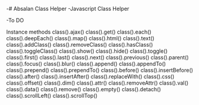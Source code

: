 -# Absalan Class Helper
-Javascript Class Helper


-To DO

Instance methods
class().ajax()
class().get()
class().each()
class().deepEach()
class().map()
class().html()
class().text()
class().addClass()
class().removeClass()
class().hasClass()
class().toggleClass()
class().show()
class().hide()
class().toggle()
class().first()
class().last()
class().next()
class().previous()
class().parent()
class().focus()
class().blur()
class().append()
class().appendTo()
class().prepend()
class().prependTo()
class().before()
class().insertBefore()
class().after()
class().insertAfter()
class().replaceWith()
class().css()
class().offset()
class().dim()
class().attr()
class().removeAttr()
class().val()
class().data()
class().remove()
class().empty()
class().detach()
class().scrollLeft()
class().scrollTop()